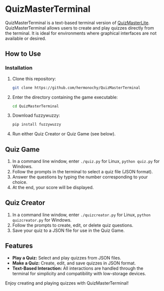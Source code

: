 # QuizMasterTerminal

QuizMasterTerminal is a text-based terminal version of [QuizMasterLite](https://github.com/hermonochy/QuizMasterLite). QuizMasterTerminal allows users to create and play quizzes directly from the terminal. It is ideal for environments where graphical interfaces are not available or desired.

## How to Use

### Installation

1. Clone this repository:
   ```sh
   git clone https://github.com/hermonochy/QuizMasterTerminal
   ```
   
 2. Enter the directory containing the game executable:
    ```sh
    cd QuizMasterTerminal
    ```
 3. Download fuzzywuzzy:
    ```sh
    pip install fuzzywuzzy
    ```   

4. Run either Quiz Creator or Quiz Game (see below).

## Quiz Game

1. In a command line window, enter `./quiz.py` for Linux, `python quiz.py` for Windows.
2. Follow the prompts in the terminal to select a quiz file (JSON format).
3. Answer the questions by typing the number corresponding to your choice.
4. At the end, your score will be displayed.

## Quiz Creator

1. In a command line window, enter `./quizcreator.py` for Linux, `python quizcreator.py` for Windows.
2. Follow the prompts to create, edit, or delete quiz questions.
3. Save your quiz to a JSON file for use in the Quiz Game.

## Features

- **Play a Quiz:** Select and play quizzes from JSON files.
- **Make a Quiz:** Create, edit, and save quizzes in JSON format.
- **Text-Based Interaction:** All interactions are handled through the terminal for simplicity and compatibility with low-storage devices.

Enjoy creating and playing quizzes with QuizMasterTerminal!
